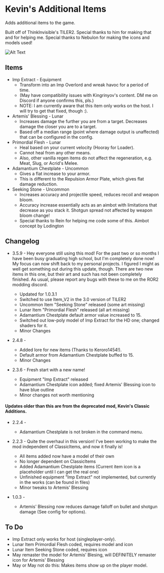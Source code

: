 # Kevin's Additional Items

Adds additional items to the game.

Built off of ThinkInvisible's TILER2. Special thanks to him for making that and for helping me.
Special thanks to Nebulon for making the icons and models used!


![Alt Text](https://cdn.discordapp.com/attachments/457344704493649921/756709673628991558/cflask.gif)


## Items

* Imp Extract - Equipment
	* Transform into an Imp Overlord and wreak havoc for a period of time.
	* (May have compatibility issues with Kingrinyov's content. DM me on Discord if anyone confirms this, pls.)
	* NOTE: I am currently aware that this item only works on the host. I will try to get that fixed, though :).
* Artemis' Blessing - Lunar
	* Increases damage the further you are from a target. Decreases damage the closer you are to a target.
	* Based off a median range (point where damage output is unaffected) that can be configured in the config.
* Primordial Flesh - Lunar
	* Heal based on your current velocity (Hooray for Loader).
	* Cannot heal from any other means.
	* Also, other vanilla regen items do not affect the regeneration, e.g. Meat, Slug, or Acrid's Melee.
* Adamantium Chestplate - Uncommon
	* Gives a flat increase to your armor.
	* This is different to the Repulsion Armor Plate, which gives flat damage reduction.
* Seeking Stone - Uncommon
	* Increases accuracy and projectile speed, reduces recoil and weapon bloom.
	* Accuracy increase essentially acts as an aimbot with limitations that decrease as you stack it. Shotgun spread not affected by weapon bloom change!
	* Special thanks to Rein for helping me code some of this. Aimbot concept by Lodington

## Changelog

* 3.5.9 - Hey everyone still using this mod! For the past two or so months I have been busy graduating high school, but I'm completely done now! My focus can now shift back to my personal projects. I figured I might as well get something out during this update, though. There are two new items in this one, but their art and such has not been completely finished. As usual, please report any bugs with these to me on the ROR2 modding discord.
	* Updated for 1.0.3.1
	* Switched to use Item_V2 in the 3.0 version of TILER2
	* Uncommon Item "Seeking Stone" released (some art missing)
	* Lunar Item "Primordial Flesh" released (all art missing)
	* Adamantium Chestplate default armor value increased to 15.
	* Switched out low-poly model of Imp Extract for the HD one; changed shaders for it.
	* Minor Changes

* 2.4.8 -
	* Added lore for new items (Thanks to Keroro1454!).
	* Default armor from Adamantium Chestplate buffed to 15.
	* Minor Changes

* 2.3.6 - Fresh start with a new name!
	* Equipment "Imp Extract" released
	* Adamantium Chestplate icon added; fixed Artemis' Blessing icon to have blue outline
	* Minor changes not worth mentioning
	
#### Updates older than this are from the deprecated mod, Kevin's Classic Additions.

* 2.2.4 -
	* Adamantium Chestplate is not broken in the command menu.

* 2.2.3 - Quite the overhaul in this version! I've been working to make the mod independent of ClassicItems, and now it finally is!
	* All items added now have a model of their own
	* No longer dependent on ClassicItems
	* Added Adamantium Chestplate items (Current item icon is a placeholder until I can get the real one)
	* Unfinished equipment "Imp Extract" not implemented, but currently in the works (can be found in files)
	* Minor tweaks to Artemis' Blessing

* 1.0.3 - 
	* Artemis' Blessing now reduces damage falloff on bullet and shotgun damage (See config for options).


## To Do

* Imp Extract only works for host (singleplayer-only).
* Lunar Item Primordial Flesh coded, requires model and icon
* Lunar Item Seeking Stone coded, requires icon
* May remaster the model for Artemis' Blesing, will DEFINITELY remaster icon for Artemis' Blessing
* May or May not do this: Makes items show up on the player model.


